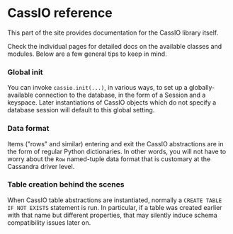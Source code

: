 # CassIO reference

This part of the site provides documentation
for the CassIO library itself.

Check the individual pages for detailed docs on the available classes
and modules. Below  are a few general tips to keep in mind.

### Global init

You can invoke `cassio.init(...)`, in various ways, to set up a globally-available
connection to the database, in the form of a Session and a keyspace.
Later instantiations of CassIO objects which do not specify a database session
will default to this global setting.

### Data format

Items ("rows" and similar) entering and exit the CassIO abstractions are
in the form of regular Python dictionaries. In other words, you will not have to
worry about the `Row` named-tuple data format that is customary at the Cassandra
driver level.

### Table creation behind the scenes

When CassIO table abstractions are instantiated, normally a
`CREATE TABLE IF NOT EXISTS` statement is run. In particular, if a table was
created earlier with that name but different properties, that may silently
induce schema compatibility issues later on.
